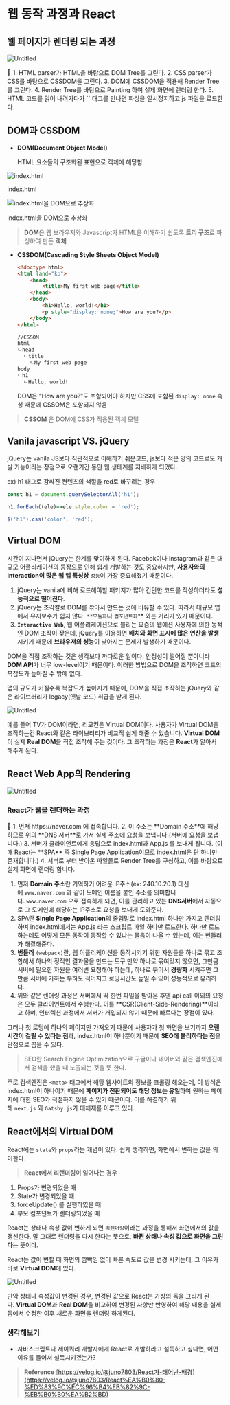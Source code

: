 # 웹 동작 과정과 React

## 웹 페이지가 렌더링 되는 과정

![Untitled](%E1%84%8B%E1%85%B0%E1%86%B8%20%E1%84%83%E1%85%A9%E1%86%BC%E1%84%8C%E1%85%A1%E1%86%A8%204c1d4/Untitled.png)

<aside>
📌 1. HTML parser가 HTML을 바탕으로 DOM Tree를 그린다.
2. CSS parser가 CSS를 바탕으로 CSSDOM을 그린다.
3. DOM에 CSSDOM을 적용해 Render Tree를 그린다.
4. Render Tree를 바탕으로 Painting 하여 실제 화면에 렌더링 한다.
5. HTML 코드를 읽어 내려가다가 `<script></script>` 태그를 만나면 파싱을 일시정지하고 js 파일을 로드한다.

</aside>

## DOM과 CSSDOM

- **DOM(Document Object Model)**
    
    HTML 요소들의 구조화된 표현으로 객체에 해당함
    

![index.html](%E1%84%8B%E1%85%B0%E1%86%B8%20%E1%84%83%E1%85%A9%E1%86%BC%E1%84%8C%E1%85%A1%E1%86%A8%204c1d4/Untitled%201.png)

index.html

![index.html을 DOM으로 추상화 ](%E1%84%8B%E1%85%B0%E1%86%B8%20%E1%84%83%E1%85%A9%E1%86%BC%E1%84%8C%E1%85%A1%E1%86%A8%204c1d4/Untitled%202.png)

index.html을 DOM으로 추상화 

> **DOM**은 웹 브라우저와 Javascript가 HTML을 이해하기 쉽도록 **트리 구조**로 파싱하여 만든 **객체**
> 

- **CSSDOM(Cascading Style Sheets Object Model)**
    
    ```html
    <!doctype html>
    <html land="ko">
    	<head>
    		<title>My first web page</title>
    	</head>
    	<body>
    		<h1>Hello, world!</h1>
    		<p style="display: none;">How are you?</p>
    	</body>
    </html>
    
    //CSSOM
    html
    ㄴhead
      ㄴtitle
        ㄴMy first web page
    body
    ㄴh1
      ㄴHello, world!
    ```
    
    DOM은 “How are you?”도 포함되어야 하지만 CSS에 포함된 `display: none` 속성 때문에 CSSOM은 포함되지 않음
    

> **CSSOM** 은 DOM에 CSS가 적용된 객체 모델
> 

## V**anila javascript VS. jQuery**

jQuery는 vanila JS보다 직관적으로 이해하기 쉬운코드, js보다 적은 양의 코드로도 개발 가능이라는 장점으로 오랜기간 동안 웹 생태계를 지배하게 되었다.

ex) h1 태그로 감싸진 컨텐츠의 색깔을 red로 바꾸려는 경우

```jsx
const h1 = document.querySelectorAll('h1');

h1.forEach((ele)=>ele.style.color = 'red');
```

```jsx
$('h1').css('color', 'red');
```

## Virtual DOM

시간이 지나면서 jQuery는 한계를 맞이하게 된다. Facebok이나 Instagram과 같은 대규모 어플리케이션의 등장으로 인해 쉽게 개발하는 것도 중요하지만, **사용자와의 interaction이 많은 웹 앱 특성상** `성능`이 가장 중요해졌기 때문이다.

1. jQuery는 vanila에 비해 로드해야할 패키지가 많아 간단한 코드를 작성하더라도 **성능적으로 떨어진다**.
2. jQuery는 조각칼로 DOM를 깎아서 만드는 것에 비유할 수 있다. 따라서 대규모 앱에서 유지보수가 쉽지 않다. `**모듈화`나 `컴포넌트화`** 와는 거리가 있기 때문이다.
3. **`Interactive Web`**, 웹 어플리케이션으로 불리는 요즘의 웹에션 사용자에 의한 동적인 DOM 조작이 잦은데, jQuery를 이용하면 **배치와 화면 표시에 많은 연산을 발생**시키기 때문에 **브라우저의 성능**이 낮아지는 문제가 발생하기 때문이다.

DOM을 직접 조작하는 것은 생각보다 까다로운 일이다. 안정성이 떨어질 뿐아니라 **DOM API**가 너무 low-level이기 때문이다. 이러한 방법으로 DOM을 조작하면 코드의 복잡도가 높아질 수 밖에 없다.

앱의 규모가 커질수록 복잡도가 높아지기 때문에, DOM을 직접 조작하는 jQuery와 같은 라이브러리가 legacy(옛날 코드) 취급을 받게 된다.

![Untitled](%E1%84%8B%E1%85%B0%E1%86%B8%20%E1%84%83%E1%85%A9%E1%86%BC%E1%84%8C%E1%85%A1%E1%86%A8%204c1d4/Untitled%203.png)

예를 들어 TV가 DOM이라면, 리모컨은 Virtual DOM이다. 사용자가 Virtual DOM을 조작하는건 React와 같은 라이브러리가 비교적 쉽게 해줄 수 있습니다. **Virtual DOM**이 실제 **Real DOM**을 직접 조작해 주는 것이다. 그 조작하는 과정은 **React**가 알아서 해주게 된다.

## **React Web App의 Rendering**

![Untitled](%E1%84%8B%E1%85%B0%E1%86%B8%20%E1%84%83%E1%85%A9%E1%86%BC%E1%84%8C%E1%85%A1%E1%86%A8%204c1d4/Untitled%204.png)

### React가 웹을 렌더하는 과정

<aside>
📌 1. 먼저 https://naver.com 에 접속합니다.
2. 이 주소는 **Domain 주소**에 해당하므로 위의 **DNS 서버**로 가서 실제 주소에 요청을 보냅니다.(서버에 요청을 보냅니다.)
3. 서버가 클라이언트에게 응답으로 index.html과 App.js 를 보내게 됩니다. (이때 React는 **SPA** 즉 Single Page Application이므로 index.html은 단 하나만 존재합니다.)
4. 서버로 부터 받아온 파일들로 Render Tree를 구성하고, 이를 바탕으로 실제 화면에 렌더링 합니다.

</aside>

1. 먼저 **Domain 주소**란 기억하기 어려운 IP주소(ex: 240.10.20.1) 대신에 `www.naver.com` 과 같이 도메인 이름을 붙인 주소를 의미합니다. `www.naver.com` 으로 접속하게 되면, 이를 관리하고 있는 **DNS서버**에서 자동으로 그 도메인에 해당하는 IP주소로 요청을 보내게 도와준다.
2. SPA란 **Single Page Application**의 줄임말로 index.html 하나만 가지고 렌더링 하며 index.html에서는 App.js 라는 스크립트 파일 하나만 로드한다. 하나만 로드하는데도 어떻게 모든 동작이 동작할 수 있냐는 물음이 나올 수 있는데, 이는 번들러가 해결해준다.
3. **번들러** `(webpack)`란, 웹 어플리케이션을 동작시키기 위한 자원들을 하나로 묶고 조합해서 하나의 정적인 결과물을 만드는 도구
만약 하나로 묶여있지 않으면, 그만큼 서버에 필요한 자원을 여러번 요청해야 하는데, 하나로 묶어서 **경량화** 시켜주면 그만큼 서버에 가하는 부하도 적어지고 로딩시간도 높일 수 있어 성능적으로 유리하다.
4. 위와 같은 렌더링 과정은 서버에서 딱 한번 파일을 받아온 후엔 api call 이외의 요청은 모두 클라이언트에서 수행한다. 이를 **CSR(Client-Side-Rendering)**이라고 하며, 인터렉션 과정에서 서버가 개입되지 않기 때문에 빠르다는 장점이 있다.

그러나 첫 로딩에 하나의 페이지만 가져오기 때문에 사용자가 첫 화면을 보기까지 **오랜 시간이 걸릴 수 있다는 점**과, index.html이 하나뿐이기 때문에 **SEO에 불리하다는 점**을 단점으로 꼽을 수 있다.

> SEO란 Search Engine Optimization으로 구글이나 네이버와 같은 검색엔진에서 검색을 했을 때 노출되는 것을 뜻 한다.
> 

주로 검색엔진은 `<meta>` 태그에서 해당 웹사이트의 정보를 크롤링 해오는데, 이 방식은 index.html이 하나이기 때문에 **페이지가 전환되어도 해당 정보는 유일**하여 원하는 페이지에 대한 SEO가 적절하지 않을 수 있기 때문이다. 이를 해결하기 위해 `next.js` 와 `Gatsby.js`가 대체재를 이루고 있다.

## **React에서의 Virtual DOM**

React에는 `state`와 `props`라는 개념이 있다. 쉽게 생각하면, 화면에서 변하는 값을 의미한다.

> **React에서 리랜더링이 일어나는 경우**
1. Props가 변경되었을 때
2. State가 변경되었을 때
3. forceUpdate() 를 실행하였을 때
4. 부모 컴포넌트가 렌더링되었을 때
> 

React는 상태나 속성 값이 변하게 되면 `리렌더링`이라는 과정을 통해서 화면에서의 값을 갱신한다. 말 그대로 렌더링을 다시 한다는 뜻으로, **바뀐 상태나 속성 값으로 화면을 그린다**는 뜻이다.

React는 값이 변할 때 화면의 깜빡임 없이 빠른 속도로 값을 변경 시키는데, 그 이유가 바로 **Virtual DOM**에 있다.

![Untitled](%E1%84%8B%E1%85%B0%E1%86%B8%20%E1%84%83%E1%85%A9%E1%86%BC%E1%84%8C%E1%85%A1%E1%86%A8%204c1d4/Untitled%205.png)

만약 상태나 속성값이 변경된 경우, 변경된 값으로 React는 가상의 돔을 그리게 된다. **Virtual DOM**과 **Real DOM**을 비교하여 변경된 사항만 반영하여 해당 내용을 실제 돔에서 수정한 이후 새로운 화면을 렌더링 하게된다.

### 생각해보기

- 자바스크립트나 제이쿼리 개발자에게 React로 개발하라고 설득하고 싶다면, 어떤 이유를 들어서 설득시키겠는가?

> **Reference**
[https://velog.io/@juno7803/React가-태어난-배경](https://velog.io/@juno7803/React%EA%B0%80-%ED%83%9C%EC%96%B4%EB%82%9C-%EB%B0%B0%EA%B2%BD)
>
